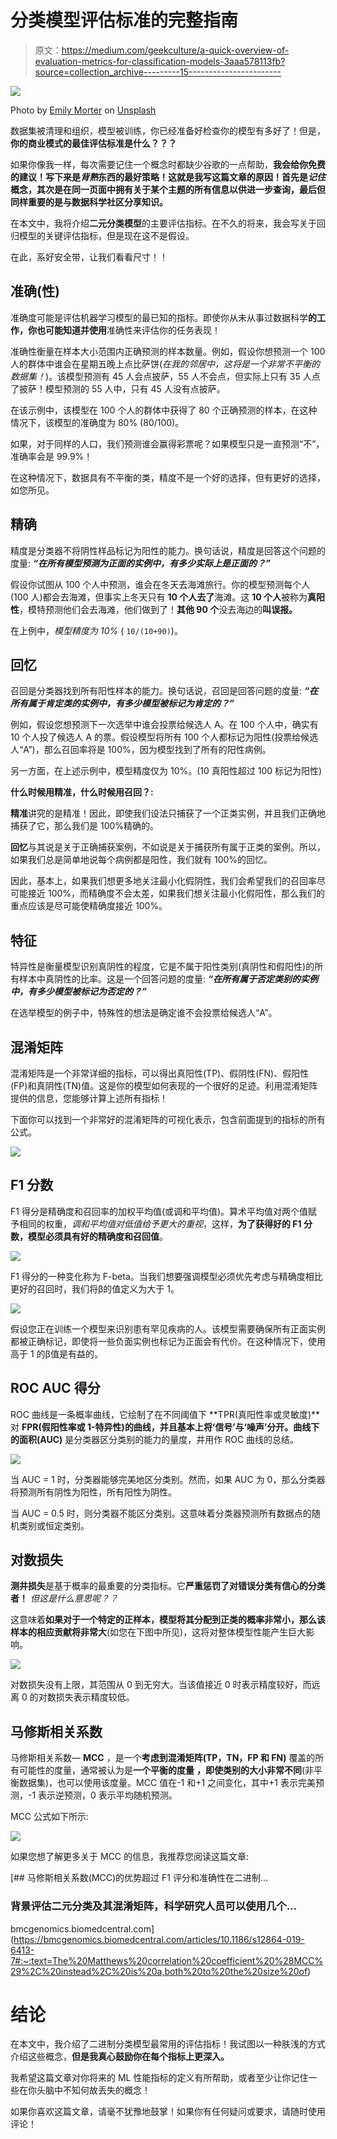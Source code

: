 # 分类模型评估标准的完整指南

> 原文：<https://medium.com/geekculture/a-quick-overview-of-evaluation-metrics-for-classification-models-3aaa578113fb?source=collection_archive---------15----------------------->

![](img/74bcfbdce835835ce68b48463ba5b6a3.png)

Photo by [Emily Morter](https://unsplash.com/@emilymorter?utm_source=medium&utm_medium=referral) on [Unsplash](https://unsplash.com?utm_source=medium&utm_medium=referral)

数据集被清理和组织，模型被训练，你已经准备好检查你的模型有多好了！但是，**你的商业模式的最佳评估标准是什么？？？**

如果你像我一样，每次需要记住一个概念时都缺少谷歌的一点帮助，**我会给你免费的建议！**写下来是*背熟*东西的最好策略！这就是我写这篇文章的原因！首先是*记住*概念，其次是在同一页面中拥有关于某个主题的所有信息以供进一步查询，最后但同样重要的是**与数据科学社区分享知识。**

在本文中，我将介绍**二元分类模型**的主要评估指标。在不久的将来，我会写关于回归模型的关键评估指标，但是现在这不是假设。

在此，系好安全带，让我们看看尺寸！！

## 准确(性)

准确度可能是评估机器学习模型的最已知的指标。即使你从未从事过数据科学**的工作，你也可能知道并使用**准确性来评估你的任务表现！

准确性衡量在样本大小范围内正确预测的样本数量。例如，假设你想预测一个 100 人的群体中谁会在星期五晚上点比萨饼(*在我的邻居中，这将是一个非常不平衡的数据集！*)。该模型预测有 45 人会点披萨，55 人不会点，但实际上只有 35 人点了披萨！模型预测的 55 人中，只有 45 人没有点披萨。

在该示例中，该模型在 100 个人的群体中获得了 80 个正确预测的样本，在这种情况下，该模型的准确度为 80% (80/100)。

如果，对于同样的人口，我们预测谁会赢得彩票呢？如果模型只是一直预测“不”，准确率会是 99.9%！

在这种情况下，数据具有不平衡的类，精度不是一个好的选择，但有更好的选择，如您所见。

## 精确

精度是分类器不将阴性样品标记为阳性的能力。换句话说，精度是回答这个问题的度量: ***“在所有模型预测为正面的实例中，有多少实际上是正面的？”***

假设你试图从 100 个人中预测，谁会在冬天去海滩旅行。你的模型预测每个人(100 人)都会去海滩，但事实上冬天只有 **10 个人去了**海滩。这 **10 个人**被称为**真阳性**，模特预测他们会去海滩，他们做到了！**其他 90 个**没去海边的**叫误报。**

在上例中，*模型精度为 10%* ( `10/(10+90)`)。

## 回忆

召回是分类器找到所有阳性样本的能力。换句话说，召回是回答问题的度量: ***“在所有属于肯定类的实例中，有多少模型被标记为肯定的？”***

例如，假设您想预测下一次选举中谁会投票给候选人 A。在 100 个人中，确实有 10 个人投了候选人 A 的票。假设模型将所有 100 个人都标记为阳性(投票给候选人“A”)，那么召回率将是 100%，因为模型找到了所有的阳性病例。

另一方面，在上述示例中，模型精度仅为 10%。(10 真阳性超过 100 标记为阳性)

**什么时候用精准，什么时候用召回？:**

**精准**讲究的是精准！因此，即使我们设法只捕获了一个正类实例，并且我们正确地捕获了它，那么我们是 100%精确的。

**回忆**与其说是关于正确捕获案例，不如说是关于捕获所有属于正类的案例。所以，如果我们总是简单地说每个病例都是阳性，我们就有 100%的回忆。

因此，基本上，如果我们想更多地关注最小化假阴性，我们会希望我们的召回率尽可能接近 100%，而精确度不会太差，如果我们想关注最小化假阳性，那么我们的重点应该是尽可能使精确度接近 100%。

## 特征

特异性是衡量模型识别真阴性的程度，它是不属于阳性类别(真阴性和假阳性)的所有样本中真阴性的比率。这是一个回答问题的度量: ***“在所有属于否定类别的实例中，有多少模型被标记为否定的？”***

在选举模型的例子中，特殊性的想法是确定谁不会投票给候选人“A”。

## **混淆矩阵**

混淆矩阵是一个非常详细的指标，可以得出真阳性(TP)、假阴性(FN)、假阳性(FP)和真阴性(TN)值。这是你的模型如何表现的一个很好的足迹。利用混淆矩阵提供的信息，您能够计算上述所有指标！

下面你可以找到一个非常好的混淆矩阵的可视化表示，包含前面提到的指标的所有公式。

![](img/0ad18fbef2ef94b9957cd83fadc1dc0c.png)

## F1 分数

F1 得分是精确度和召回率的加权平均值(或调和平均值)。算术平均值对两个值赋予相同的权重，*调和平均值对低值给予更大的重视*，这样，**为了获得好的 F1 分数，模型必须具有好的精确度和召回值**。

![](img/080fbc52099ed8c3eabe7f0f5ca2645a.png)

F1 得分的一种变化称为 F-beta。当我们想要强调模型必须优先考虑与精确度相比更好的召回时，我们将β的值定义为大于 1。

![](img/1ce40fe2d0c0aa9a33b05a8cce21433b.png)

假设您正在训练一个模型来识别患有罕见疾病的人。该模型需要确保所有正面实例都被正确标记，即使将一些负面实例也标记为正面会有代价。在这种情况下，使用高于 1 的β值是有益的。

## ROC AUC 得分

ROC 曲线是一条概率曲线，它绘制了在不同阈值下 **TPR(真阳性率或灵敏度)**对 **FPR(假阳性率或 1-特异性)**的曲线，并且基本上**将‘信号’与‘噪声’**分开。曲线下的**面积(AUC)** 是分类器区分类别的能力的量度，并用作 ROC 曲线的总结。

![](img/47757df6955fe7d73a3f71cafbaca0cc.png)

当 AUC = 1 时，分类器能够完美地区分类别。然而，如果 AUC 为 0，那么分类器将预测所有阴性为阳性，所有阳性为阴性。

当 AUC = 0.5 时，则分类器不能区分类别。这意味着分类器预测所有数据点的随机类别或恒定类别。

## 对数损失

**测井损失**是基于概率的最重要的分类指标。它**严重惩罚了对错误分类有信心的分类者！** *但这是什么意思呢？？*

这意味着**如果对于一个特定的正样本，模型将其分配到正类的概率非常小，那么该样本的相应贡献将非常大**(如您在下图中所见)，这将对整体模型性能产生巨大影响。

![](img/46f223588a7469dcb61e5ea2cd2f5ee0.png)

对数损失没有上限，其范围从 0 到无穷大。当该值接近 0 时表示精度较好，而远离 0 的对数损失表示精度较低。

## 马修斯相关系数

马修斯相关系数— **MCC** ，是一个**考虑到混淆矩阵(TP，TN，FP 和 FN)** 覆盖的所有可能性的度量，通常被认为是**一个平衡的度量** **，即使类别的大小非常不同**(非平衡数据集)，也可以使用该度量。MCC 值在-1 和+1 之间变化，其中+1 表示完美预测，-1 表示逆预测，0 表示平均随机预测。

MCC 公式如下所示:

![](img/5f207055c16ba62cd8625cb12a7a58e6.png)

如果您想了解更多关于 MCC 的信息，我推荐您阅读这篇文章:

[](https://bmcgenomics.biomedcentral.com/articles/10.1186/s12864-019-6413-7#:~:text=The%20Matthews%20correlation%20coefficient%20%28MCC%29%2C%20instead%2C%20is%20a,both%20to%20the%20size%20of) [## 马修斯相关系数(MCC)的优势超过 F1 评分和准确性在二进制…

### 背景评估二元分类及其混淆矩阵，科学研究人员可以使用几个…

bmcgenomics.biomedcentral.com](https://bmcgenomics.biomedcentral.com/articles/10.1186/s12864-019-6413-7#:~:text=The%20Matthews%20correlation%20coefficient%20%28MCC%29%2C%20instead%2C%20is%20a,both%20to%20the%20size%20of) 

# 结论

在本文中，我介绍了二进制分类模型最常用的评估指标！我试图以一种肤浅的方式介绍这些概念，**但是我真心鼓励你在每个指标上更深入。**

我希望这篇文章对你将来的 ML 性能指标的定义有所帮助，或者至少让你记住一些在你头脑中不知何故丢失的概念！

如果你喜欢这篇文章，请毫不犹豫地鼓掌！如果你有任何疑问或要求，请随时使用评论！